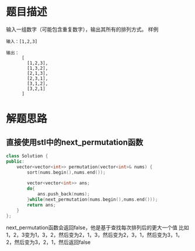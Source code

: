 # 题目描述
输入一组数字（可能包含重复数字），输出其所有的排列方式。
样例
```
输入：[1,2,3]

输出：
      [
        [1,2,3],
        [1,3,2],
        [2,1,3],
        [2,3,1],
        [3,1,2],
        [3,2,1]
      ]
```
# 解题思路
## 直接使用stl中的next_permutation函数
```cpp
class Solution {
public:
    vector<vector<int>> permutation(vector<int>& nums) {
        sort(nums.begin(),nums.end());
        
        vector<vector<int>> ans;
        do{
            ans.push_back(nums);
        }while(next_permutation(nums.begin(),nums.end()));
        return ans;
    }
};
```
next_permutation函数会返回false，他是基于查找每次排列后的更大一个值
比如1，2，3变为1，3，2，然后变为2，1，3，然后变为2，3，1，然后变为3，1，2，然后变为3，2，1，然后返回false

## 